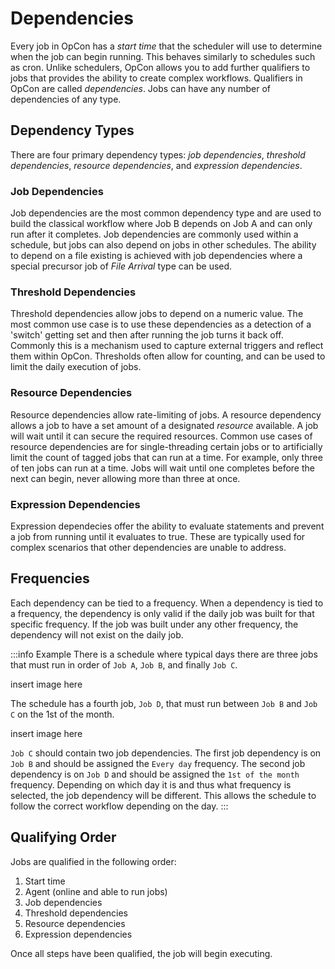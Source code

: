 # Dependencies

Every job in OpCon has a *start time* that the scheduler will use to determine when the job can begin running. This behaves similarly to schedules such as cron. Unlike schedulers, OpCon allows you to add further qualifiers to jobs that provides the ability to create complex workflows. Qualifiers in OpCon are called *dependencies*. Jobs can have any number of dependencies of any type.

## Dependency Types

There are four primary dependency types: *job dependencies*, *threshold dependencies*, *resource dependencies*, and *expression dependencies*.

### Job Dependencies

Job dependencies are the most common dependency type and are used to build the classical workflow where Job B depends on Job A and can only run after it completes. Job dependencies are commonly used within a schedule, but jobs can also depend on jobs in other schedules. The ability to depend on a file existing is achieved with job dependencies where a special precursor job of *File Arrival* type can be used.

### Threshold Dependencies

Threshold dependencies allow jobs to depend on a numeric value. The most common use case is to use these dependencies as a detection of a 'switch' getting set and then after running the job turns it back off. Commonly this is a mechanism used to capture external triggers and reflect them within OpCon. Thresholds often allow for counting, and can be used to limit the daily execution of jobs.

### Resource Dependencies

Resource dependencies allow rate-limiting of jobs. A resource dependency allows a job to have a set amount of a designated *resource* available. A job will wait until it can secure the required resources. Common use cases of resource dependencies are for single-threading certain jobs or to artificially limit the count of tagged jobs that can run at a time. For example, only three of ten jobs can run at a time. Jobs will wait until one completes before the next can begin, never allowing more than three at once.

### Expression Dependencies

Expression dependecies offer the ability to evaluate statements and prevent a job from running until it evaluates to true. These are typically used for complex scenarios that other dependencies are unable to address.

## Frequencies

Each dependency can be tied to a frequency. When a dependency is tied to a frequency, the dependency is only valid if the daily job was built for that specific frequency. If the job was built under any other frequency, the dependency will not exist on the daily job.

:::info Example
There is a schedule where typical days there are three jobs that must run in order of `Job A`, `Job B`, and finally `Job C`.

insert image here

The schedule has a fourth job, `Job D`, that must run between `Job B` and `Job C` on the 1st of the month.

insert image here

`Job C` should contain two job dependencies. The first job dependency is on `Job B` and should be assigned the `Every day` frequency. The second job dependency is on `Job D` and should be assigned the `1st of the month` frequency. Depending on which day it is and thus what frequency is selected, the job dependency will be different. This allows the schedule to follow the correct workflow depending on the day.
:::

## Qualifying Order

Jobs are qualified in the following order:

1. Start time
2. Agent (online and able to run jobs)
3. Job dependencies
4. Threshold dependencies
5. Resource dependencies
6. Expression dependencies

Once all steps have been qualified, the job will begin executing.